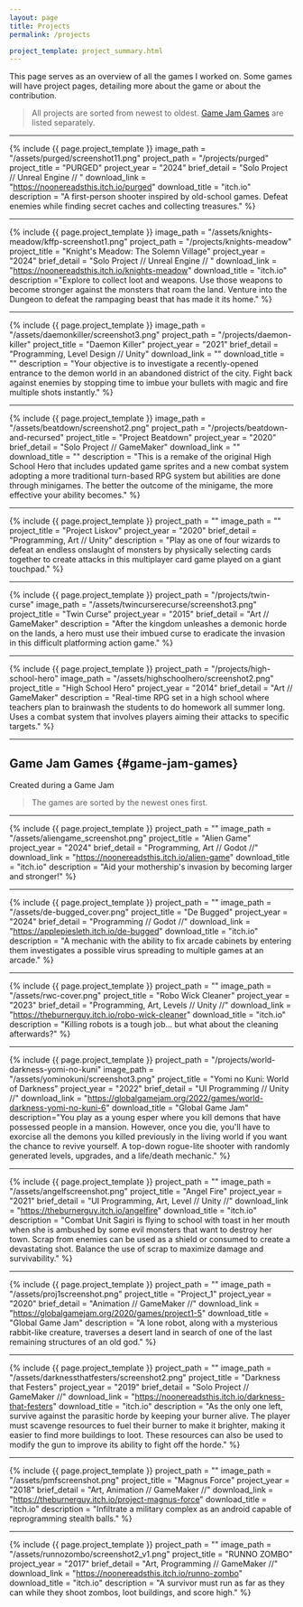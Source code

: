 ```yaml
---
layout: page
title: Projects
permalink: /projects

project_template: project_summary.html
---
```


<!--- 
In the future, this page will use a grid layout to show more games at once.

Tips:
- use target="_blank" to open links to new tabs/windows 
--->

This page serves as an overview of all the games I worked on. Some games will have project pages, detailing more about the game or about the contribution.

> All projects are sorted from newest to oldest.
> [Game Jam Games](#game-jam-games) are listed separately.

---

{% include {{ page.project_template }}
image_path		= "/assets/purged/screenshot11.png" 
project_path	= "/projects/purged"
project_title	= "PURGED"
project_year	= "2024"
brief_detail	= "Solo Project // Unreal Engine // "
download_link	= "https://noonereadsthis.itch.io/purged"
download_title	= "itch.io"
description		= "A first-person shooter inspired by old-school games. Defeat enemies while finding secret caches and collecting treasures." 
%}

---

{% include {{ page.project_template }}
image_path		= "/assets/knights-meadow/kffp-screenshot1.png" 
project_path	= "/projects/knights-meadow"
project_title	= "Knight's Meadow: The Solemn Village"
project_year	= "2024"
brief_detail	= "Solo Project // Unreal Engine // "
download_link	= "https://noonereadsthis.itch.io/knights-meadow"
download_title	= "itch.io"
description		="Explore to collect loot and weapons. Use those weapons to become stronger against the monsters that roam the land. Venture into the Dungeon to defeat the rampaging beast that has made it its home." 
%}

---

{% include {{ page.project_template }}
image_path		= "/assets/daemonkiller/screenshot3.png" 
project_path	= "/projects/daemon-killer"
project_title	= "Daemon Killer"
project_year	= "2021"
brief_detail	= "Programming, Level Design // Unity"
download_link	= ""
download_title	= ""
description		= "Your objective is to investigate a recently-opened entrance to the demon world in an abandoned district of the city. Fight back against enemies by stopping time to imbue your bullets with magic and fire multiple shots instantly." 
%}

---

{% include {{ page.project_template }}
image_path		= "/assets/beatdown/screenshot2.png" 
project_path	= "/projects/beatdown-and-recursed"
project_title	= "Project Beatdown"
project_year	= "2020"
brief_detail	= "Solo Project // GameMaker"
download_link	= ""
download_title	= ""
description		= "This is a remake of the original High School Hero that includes updated game sprites and a new combat system adopting a more traditional turn-based RPG system but abilities are done through minigames. The better the outcome of the minigame, the more effective your ability becomes."
%}

---

{% include {{ page.project_template }}
project_path	= ""
image_path		= ""
project_title	= "Project Liskov"
project_year	= "2020"
brief_detail	= "Programming, Art // Unity"
description		= "Play as one of four wizards to defeat an endless onslaught of monsters by physically selecting cards together to create attacks in this multiplayer card game played on a giant touchpad."
%}

---

{% include {{ page.project_template }}
project_path	= "/projects/twin-curse"
image_path		= "/assets/twincurserecurse/screenshot3.png"
project_title	= "Twin Curse"
project_year	= "2015"
brief_detail	= "Art // GameMaker"
description		= "After the kingdom unleashes a demonic horde on the lands, a hero must use their imbued curse to eradicate the invasion in this difficult platforming action game."
%}

---

{% include {{ page.project_template }}
project_path	= "/projects/high-school-hero"
image_path		= "/assets/highschoolhero/screenshot2.png"
project_title	= "High School Hero"
project_year	= "2014"
brief_detail	= "Art // GameMaker"
description		= "Real-time RPG set in a high school where teachers plan to brainwash the students to do homework all summer long. Uses a combat system that involves players aiming their attacks to specific targets."
%}

---

Game Jam Games {#game-jam-games}
-----
Created during a Game Jam

> The games are sorted by the newest ones first.

---

{% include {{ page.project_template }}
project_path	= ""
image_path		= "/assets/aliengame_screenshot.png"
project_title	= "Alien Game"
project_year	= "2024"
brief_detail	= "Programming, Art // Godot //"
download_link	= "https://noonereadsthis.itch.io/alien-game"
download_title	= "itch.io"
description		= "Aid your mothership's invasion by becoming larger and stronger!"
%}

---

{% include {{ page.project_template }}
project_path	= ""
image_path		= "/assets/de-bugged_cover.png"
project_title	= "De Bugged"
project_year	= "2024"
brief_detail	= "Programming // Godot //"
download_link	= "https://applepiesleth.itch.io/de-bugged"
download_title	= "itch.io"
description		= "A mechanic with the ability to fix arcade cabinets by entering them investigates a possible virus spreading to multiple games at an arcade."
%}

---

{% include {{ page.project_template }}
project_path	= ""
image_path		= "/assets/rwc-cover.png"
project_title	= "Robo Wick Cleaner"
project_year	= "2023"
brief_detail	= "Programming, Art, Levels // Unity //"
download_link	= "https://theburnerguy.itch.io/robo-wick-cleaner"
download_title	= "itch.io"
description		= "Killing robots is a tough job... but what about the cleaning afterwards?"
%}

---

{% include {{ page.project_template }}
project_path	= "/projects/world-darkness-yomi-no-kuni"
image_path		= "/assets/yominokuni/screenshot3.png"
project_title	= "Yomi no Kuni: World of Darkness"
project_year	= "2022"
brief_detail	= "UI Programming // Unity //"
download_link	= "https://globalgamejam.org/2022/games/world-darkness-yomi-no-kuni-6"
download_title	= "Global Game Jam"
description="You play as a young esper where you kill demons that have possessed people in a mansion. However, once you die, you'll have to exorcise all the demons you killed previously in the living world if you want the chance to revive yourself. A top-down rogue-lite shooter with randomly generated levels, upgrades, and a life/death mechanic."
%}

---

{% include {{ page.project_template }}
project_path	= ""
image_path		= "/assets/angelfscreenshot.png"
project_title	= "Angel Fire"
project_year	= "2021"
brief_detail	= "UI Programming, Art, Level // Unity //"
download_link	= "https://theburnerguy.itch.io/angelfire"
download_title	= "itch.io"
description		= "Combat Unit Sagiri is flying to school with toast in her mouth when she is ambushed by some evil monsters that want to destroy her town. Scrap from enemies can be used as a shield or consumed to create a devastating shot. Balance the use of scrap to maximize damage and survivability."
%}

---

{% include {{ page.project_template }}
project_path	= ""
image_path		= "/assets/proj1screenshot.png"
project_title	= "Project_1"
project_year	= "2020"
brief_detail	= "Animation // GameMaker //"
download_link	= "https://globalgamejam.org/2020/games/project1-5"
download_title	= "Global Game Jam"
description		= "A lone robot, along with a mysterious rabbit-like creature, traverses a desert land in search of one of the last remaining structures of an old god."
%}

---

{% include {{ page.project_template }}
project_path	= ""
image_path		= "/assets/darknessthatfesters/screenshot2.png"
project_title	= "Darkness that Festers"
project_year	= "2019"
brief_detail	= "Solo Project // GameMaker //"
download_link	= "https://noonereadsthis.itch.io/darkness-that-festers"
download_title	= "itch.io"
description		= "As the only one left, survive against the parasitic horde by keeping your burner alive. The player must scavenge resources to fuel their burner to make it brighter, making it easier to find more buildings to loot. These resources can also be used to modify the gun to improve its ability to fight off the horde."
%}

---

{% include {{ page.project_template }}
project_path	= ""
image_path		= "/assets/pmfscreenshot.png"
project_title	= "Magnus Force"
project_year	= "2018"
brief_detail	= "Art, Animation // GameMaker //"
download_link	= "https://theburnerguy.itch.io/project-magnus-force"
download_title	= "itch.io"
description		= "Infiltrate a military complex as an android capable of reprogramming stealth balls."
%}

---

{% include {{ page.project_template }}
project_path	= ""
image_path		= "/assets/runnozombo/screenshot2_v1.png"
project_title	= "RUNNO ZOMBO"
project_year	= "2017"
brief_detail	= "Art, Programming // GameMaker //"
download_link	= "https://noonereadsthis.itch.io/runno-zombo"
download_title	= "itch.io"
description		= "A survivor must run as far as they can while they shoot zombos, loot buildings, and score high."
%}
